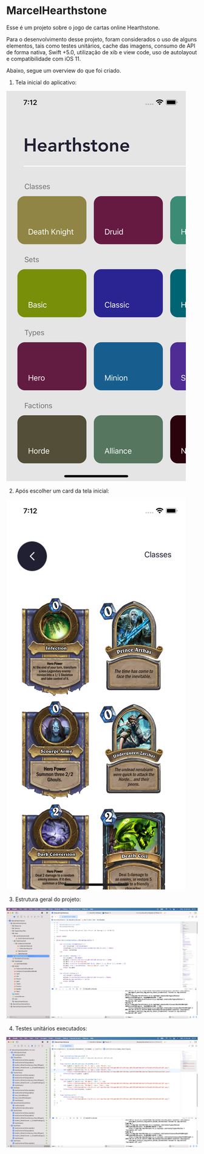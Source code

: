# MarcelHearthstone

Esse é um projeto sobre o jogo de cartas online Hearthstone.

Para o desenvolvimento desse projeto, foram considerados o uso de alguns elementos, tais como testes unitários, cache das imagens, consumo de API de forma nativa, Swift +5.0, utilização de xib e view code, uso de autolayout e compatibilidade com iOS 11.

Abaixo, segue um overview do que foi criado.


1) Tela inicial do aplicativo:

![](https://github.com/marcelcamargos/MarcelHearthstone/blob/master/Simulator%20Screen%20Shot%20-%20iPhone%2012%20-%202022-04-23%20at%2019.12.21.png)

2) Após escolher um card da tela inicial:

![](https://github.com/marcelcamargos/MarcelHearthstone/blob/master/Simulator%20Screen%20Shot%20-%20iPhone%2012%20-%202022-04-23%20at%2019.12.36.png)

3) Estrutura geral do projeto:

![](https://github.com/marcelcamargos/MarcelHearthstone/blob/master/estrutura%20geral%20do%20projeto.png)

4) Testes unitários executados:

![](https://github.com/marcelcamargos/MarcelHearthstone/blob/master/testes%20unitarios%20executados.png)


